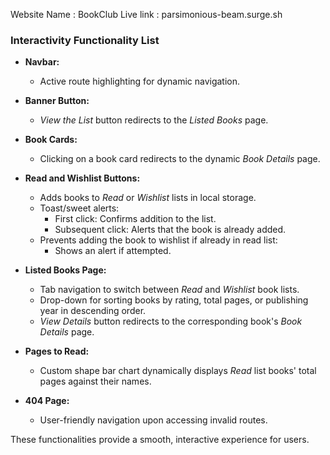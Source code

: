 Website Name : BookClub
Live link : parsimonious-beam.surge.sh

### **Interactivity Functionality List**

- **Navbar:**
  - Active route highlighting for dynamic navigation.

- **Banner Button:**
  - *View the List* button redirects to the *Listed Books* page.

- **Book Cards:**
  - Clicking on a book card redirects to the dynamic *Book Details* page.

- **Read and Wishlist Buttons:**
  - Adds books to *Read* or *Wishlist* lists in local storage.
  - Toast/sweet alerts:
    - First click: Confirms addition to the list.
    - Subsequent click: Alerts that the book is already added.
  - Prevents adding the book to wishlist if already in read list:
    - Shows an alert if attempted.

- **Listed Books Page:**
  - Tab navigation to switch between *Read* and *Wishlist* book lists.
  - Drop-down for sorting books by rating, total pages, or publishing year in descending order.
  - *View Details* button redirects to the corresponding book's *Book Details* page.

- **Pages to Read:**
  - Custom shape bar chart dynamically displays *Read* list books' total pages against their names.

- **404 Page:**
  - User-friendly navigation upon accessing invalid routes. 

These functionalities provide a smooth, interactive experience for users.
